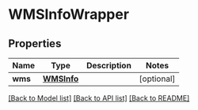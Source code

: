 # WMSInfoWrapper

## Properties
Name | Type | Description | Notes
------------ | ------------- | ------------- | -------------
**wms** | [**WMSInfo**](WMSInfo.md) |  | [optional] 

[[Back to Model list]](../README.md#documentation-for-models) [[Back to API list]](../README.md#documentation-for-api-endpoints) [[Back to README]](../README.md)

